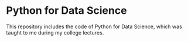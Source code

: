 # Python for Data Science
This repository includes the code of Python for Data Science, which was taught to me during my college lectures.
